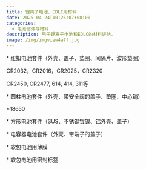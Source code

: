 ```yaml
---
title: 锂离子电池、EDLC用材料
date: 2025-04-24T10:25:07+08:00
categories:
  - 电池部件与材料
description: 用于锂离子电池和EDLC的材料评估。
image: /img/imgview4a7f.jpg
---
```

\* 纽扣电池套件（外壳、盖子、垫圈、间隔片、波形垫圈）

CR2032，CR2016，CR2025，CR2320

CR2450, CR2477, 614, 414, 311等

\* 圆柱电池套件（外壳、带安全阀的盖子、垫圈、中心销）

\*18650

\* 方形电池套件（SUS、不锈钢镀镍、铝外壳、盖子）

\* 电容器电池套件（外壳、带端子的盖子）

\* 软包电池用薄膜

\* 软包电池用密封标签